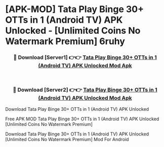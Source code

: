 # [APK-MOD] Tata Play Binge  30+ OTTs in 1 (Android TV) APK Unlocked - [Unlimited Coins No Watermark Premium] 6ruhy



<div align="center">
<h3>🔴 Download [Server1] 👉👉 <a href="https://momento.my/?title=Tata_Play_Binge__30+_OTTs_in_1_(Android_TV)_APK_Unlocked">Tata Play Binge  30+ OTTs in 1 (Android TV) APK Unlocked Mod Apk</a></h3><br>

<h3>🔴 Download [Server2] 👉👉 <a href="https://momento.my/?title=Tata_Play_Binge__30+_OTTs_in_1_(Android_TV)_APK_Unlocked">Tata Play Binge  30+ OTTs in 1 (Android TV) APK Unlocked Mod Apk</a></h3>
</div>



Download Tata Play Binge  30+ OTTs in 1 (Android TV) APK Unlocked 

Free APK MOD Tata Play Binge  30+ OTTs in 1 (Android TV) APK Unlocked [Unlimited Coins No Watermark Premium]

Download Tata Play Binge  30+ OTTs in 1 (Android TV) APK Unlocked [Unlimited Coins No Watermark Premium] Mod For Android
